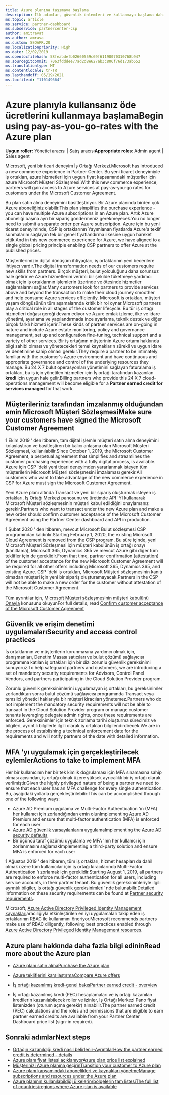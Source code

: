 ```yaml
---
title: Azure planına taşımaya başlama
description: İlk adımlar, güvenlik önlemleri ve kullanmaya başlama dahil olmak üzere, sizin ve müşterileriniz için Azure kullandırılan ödeme planını kullanma hakkında neleri öğrenmeniz gerekir?
ms.topic: article
ms.service: partner-dashboard
ms.subservice: partnercenter-csp
author: amitravat
ms.author: amrava
ms.custom: SEOAPR.20
ms.localizationpriority: High
ms.date: 12/02/2019
ms.openlocfilehash: 58feabdefb02660559c69f61190070310768b947
ms.sourcegitcommit: 7063fdddee77ad2d8e627ab3c806f76d173ab652
ms.translationtype: MT
ms.contentlocale: tr-TR
ms.lasthandoff: 05/19/2021
ms.locfileid: "110149664"
---
```

# <a name="begin-using-pay-as-you-go-rates-with-the-azure-plan"></a><span data-ttu-id="111b3-103">Azure planıyla kullansanız öde ücretlerini kullanmaya başlama</span><span class="sxs-lookup"><span data-stu-id="111b3-103">Begin using pay-as-you-go-rates with the Azure plan</span></span>

<span data-ttu-id="111b3-104">**Uygun roller:** Yönetici aracısı | Satış aracısı</span><span class="sxs-lookup"><span data-stu-id="111b3-104">**Appropriate roles**: Admin agent | Sales agent</span></span>


<span data-ttu-id="111b3-105">Microsoft, yeni bir ticari deneyim İş Ortağı Merkezi.</span><span class="sxs-lookup"><span data-stu-id="111b3-105">Microsoft has introduced a new commerce experience in Partner Center.</span></span>  <span data-ttu-id="111b3-106">Bu yeni ticaret deneyimiyle iş ortakları, azure hizmetleri için uygun fiyat kapsamındaki müşteriler için azure Microsoft Müşteri Sözleşmesi.</span><span class="sxs-lookup"><span data-stu-id="111b3-106">With this new commerce experience, partners will gain access to Azure services at pay-as-you-go rates for customers under the Microsoft Customer Agreement.</span></span>

<span data-ttu-id="111b3-107">Bu plan satın alma deneyimini basitleştiriyor. Bir Azure planında birden çok Azure aboneliğiniz olabilir.</span><span class="sxs-lookup"><span data-stu-id="111b3-107">This plan simplifies the purchase experience - you can have multiple Azure subscriptions in an Azure plan.</span></span> <span data-ttu-id="111b3-108">Artık Azure aboneliği başına ayrı bir sipariş göndermeniz gerekmeyecek.</span><span class="sxs-lookup"><span data-stu-id="111b3-108">You no longer need to submit a separate order per Azure subscription.</span></span> <span data-ttu-id="111b3-109">Azure için bu yeni ticaret deneyiminde, CSP iş ortaklarının Yayımlanan fiyatlarda Azure'a teklif sunmalarını sağlayan tek bir genel fiyatlandırma ilkesine uygun hareket ettik.</span><span class="sxs-lookup"><span data-stu-id="111b3-109">And in this new commerce experience for Azure, we have aligned to a single global pricing principle enabling CSP partners to offer Azure at the published prices.</span></span>

<span data-ttu-id="111b3-110">Müşterilerimizin dijital dönüşüm ihtiyaçları, iş ortaklarının yeni becerilere ihtiyacı vardır.</span><span class="sxs-lookup"><span data-stu-id="111b3-110">The digital transformation needs of our customers require new skills from partners.</span></span> <span data-ttu-id="111b3-111">Birçok müşteri, bulut yolculuğunu daha sorunsuz hale getirir ve Azure hizmetlerini verimli bir şekilde tüketmeye yardımcı olmak için iş ortaklarının işlemlerin üzerinde ve ötesinde hizmetler sağlamalarını sağlar.</span><span class="sxs-lookup"><span data-stu-id="111b3-111">Many customers look for partners to provide services above and beyond the transaction to make their cloud journey smoother and help consume Azure services efficiently.</span></span> <span data-ttu-id="111b3-112">Microsoft iş ortakları, müşteri yaşam döngüsünün tüm aşamalarında kritik bir rol oynar.</span><span class="sxs-lookup"><span data-stu-id="111b3-112">Microsoft partners play a critical role in all stages of the customer lifecycle.</span></span> <span data-ttu-id="111b3-113">Bu tür iş ortağı hizmetleri doğası gereği devam ediyor ve Azure emlak izleme, ilke ve idare yönetimi, ayarlama ve yapılandırmada ince ayarlama, teknik destek ve diğer birçok farklı hizmeti içerir.</span><span class="sxs-lookup"><span data-stu-id="111b3-113">These kinds of partner services are on-going in nature and include Azure estate monitoring, policy and governance management, set up and configuration fine-tuning, technical support and a variety of other services.</span></span> <span data-ttu-id="111b3-114">Bir iş ortağının müşterinin Azure ortamı hakkında bilgi sahibi olması ve yönetecekleri temel kaynakların sürekli ve uygun idare ve denetimine sahip olması gerekir.</span><span class="sxs-lookup"><span data-stu-id="111b3-114">They require a partner to be intimately familiar with the customer's Azure environment and have continuous and appropriate governance and control of the underlying resources they manage.</span></span> <span data-ttu-id="111b3-115">Bu 24 X 7 bulut operasyonları yönetimini sağlayan faturalama iş ortakları, bu iş için yönetilen hizmetler için İş ortağı tarafından kazanılan **kredi** için uygun hale gelir.</span><span class="sxs-lookup"><span data-stu-id="111b3-115">Billing partners who provide this 24 X 7 cloud-operations management will become eligible for a **Partner earned credit for services managed** for that work.</span></span>

## <a name="make-sure-your-customers-have-signed-the-microsoft-customer-agreement"></a><span data-ttu-id="111b3-116">Müşterileriniz tarafından imzalanmış olduğundan emin Microsoft Müşteri Sözleşmesi</span><span class="sxs-lookup"><span data-stu-id="111b3-116">Make sure your customers have signed the Microsoft Customer Agreement</span></span>

<span data-ttu-id="111b3-117">1 Ekim 2019 ' den itibaren, tam dijital işlemle müşteri satın alma deneyimini kolaylaştıran ve basitleştiren bir kalıcı anlaşma olan Microsoft Müşteri Sözleşmesi, kullanılabilir.</span><span class="sxs-lookup"><span data-stu-id="111b3-117">Since October 1, 2019, the Microsoft Customer Agreement, a perpetual agreement that simplifies and streamlines the customer purchasing experience with a fully digital process, is available.</span></span> <span data-ttu-id="111b3-118">Azure için CSP 'deki yeni ticari deneyimden yararlanmak isteyen tüm müşterilerin Microsoft Müşteri sözleşmesini imzalaması gerekir.</span><span class="sxs-lookup"><span data-stu-id="111b3-118">All customers who want to take advantage of the new commerce experience in CSP for Azure must sign the Microsoft Customer Agreement.</span></span>

<span data-ttu-id="111b3-119">Yeni Azure planı altında Transact ve yeni bir sipariş oluşturmak isteyen iş ortakları, Iş Ortağı Merkezi panosunu ve üretimde API 'YI kullanarak Microsoft Müşteri sözleşmesinin müşteri kabul edildiğini onaylamanız gerekir.</span><span class="sxs-lookup"><span data-stu-id="111b3-119">Partners who want to transact under the new Azure plan and make a new order should confirm customer acceptance of the Microsoft Customer Agreement using the Partner Center dashboard and API in production.</span></span>

<span data-ttu-id="111b3-120">1 Şubat 2020 ' den itibaren, mevcut Microsoft Bulut sözleşmesi CSP programından kaldırılır.</span><span class="sxs-lookup"><span data-stu-id="111b3-120">Starting February 1, 2020, the existing Microsoft Cloud Agreement is removed from the CSP program.</span></span> <span data-ttu-id="111b3-121">Bu süre içinde, yeni Microsoft Müşteri Sözleşmesi için müşteri kabulünün iş ortağı onayı (kanıtlama), Microsoft 365, Dynamics 365 ve mevcut Azure gibi diğer tüm teklifler için de gereklidir.</span><span class="sxs-lookup"><span data-stu-id="111b3-121">From that time, partner confirmation (attestation) of the customer acceptance for the new Microsoft Customer Agreement will be required for all other offers including Microsoft 365, Dynamics 365, and existing Azure.</span></span> <span data-ttu-id="111b3-122">CSP 'deki iş ortakları, Microsoft Müşteri sözleşmesinin kanıtı olmadan müşteri için yeni bir sipariş oluşturamayacak.</span><span class="sxs-lookup"><span data-stu-id="111b3-122">Partners in the CSP will not be able to make a new order for the customer without attestation of the Microsoft Customer Agreement.</span></span>

<span data-ttu-id="111b3-123">Tüm ayrıntılar için, [Microsoft Müşteri sözleşmesinin müşteri kabulünü Onayla](confirm-customer-agreement.md) konusunu okuyun</span><span class="sxs-lookup"><span data-stu-id="111b3-123">For full details, read [Confirm customer acceptance of the Microsoft Customer Agreement](confirm-customer-agreement.md)</span></span>

## <a name="security-and-access-control-practices"></a><span data-ttu-id="111b3-124">Güvenlik ve erişim denetimi uygulamaları</span><span class="sxs-lookup"><span data-stu-id="111b3-124">Security and access control practices</span></span>

<span data-ttu-id="111b3-125">İş ortaklarının ve müşterilerin korunmasına yardımcı olmak için, danışmanları, Denetim Masası satıcıları ve bulut çözümü sağlayıcısı programına katılan iş ortakları için bir dizi zorunlu güvenlik gereksinimi sunuyoruz.</span><span class="sxs-lookup"><span data-stu-id="111b3-125">To help safeguard partners and customers, we are introducing a set of mandatory security requirements for Advisors, Control Panel Vendors, and partners participating in the Cloud Solution Provider program.</span></span>

<span data-ttu-id="111b3-126">Zorunlu güvenlik gereksinimlerini uygulamayan iş ortakları, bu gereksinimler zorlandıktan sonra bulut çözümü sağlayıcısı programında Transact veya temsilci yönetici haklarıyla bir müşteri kiracıları yönetemez.</span><span class="sxs-lookup"><span data-stu-id="111b3-126">Partners who do not implement the mandatory security requirements will not be able to transact in the Cloud Solution Provider program or manage customer tenants leveraging delegate admin rights, once these requirements are enforced.</span></span> <span data-ttu-id="111b3-127">Gereksinimler için teknik zorlama tarihi oluşturma sürecimiz ve bilgileri, ayrıntılı bilgilerle ilgili olarak iş ortakları bilgilendirdirecek.</span><span class="sxs-lookup"><span data-stu-id="111b3-127">We are in the process of establishing a technical enforcement date for the requirements and will notify partners of the date with detailed information.</span></span>

## <a name="actions-to-take-to-implement-mfa"></a><span data-ttu-id="111b3-128">MFA 'yı uygulamak için gerçekleştirilecek eylemler</span><span class="sxs-lookup"><span data-stu-id="111b3-128">Actions to take to implement MFA</span></span>

<span data-ttu-id="111b3-129">Her bir kullanıcının her bir tek kimlik doğrulaması için MFA sınamasına sahip olması açısından, iş ortağı olmak üzere yüksek ayrıcalıklı bir iş ortağı olarak verilmiştir.</span><span class="sxs-lookup"><span data-stu-id="111b3-129">Given the highly privileged nature of being a partner we need to ensure that each user has an MFA challenge for every single authentication.</span></span> <span data-ttu-id="111b3-130">Bu, aşağıdaki yollarla gerçekleştirilebilir:</span><span class="sxs-lookup"><span data-stu-id="111b3-130">This can be accomplished through one of the following ways:</span></span>

- <span data-ttu-id="111b3-131">Azure AD Premium uygulama ve Multi-Factor Authentication 'ın (MFA) her kullanıcı için zorlandığından emin olun</span><span class="sxs-lookup"><span data-stu-id="111b3-131">Implementing Azure AD Premium and ensure that multi-factor authentication (MFA) is enforced for each user</span></span>
- <span data-ttu-id="111b3-132">[Azure AD güvenlik varsayılanlarını](/azure/active-directory/conditional-access/concept-conditional-access-security-defaults) uygulama</span><span class="sxs-lookup"><span data-stu-id="111b3-132">Implementing the [Azure AD security defaults](/azure/active-directory/conditional-access/concept-conditional-access-security-defaults)</span></span>
- <span data-ttu-id="111b3-133">Bir üçüncü taraf çözümü uygulama ve MFA 'nın her kullanıcı için zorlanmasını sağlamak</span><span class="sxs-lookup"><span data-stu-id="111b3-133">Implementing a third-party solution and ensure MFA is enforced for each user</span></span>

<span data-ttu-id="111b3-134">1 Ağustos 2019 ' den itibaren, tüm iş ortakları, hizmet hesapları da dahil olmak üzere tüm kullanıcılar için iş ortağı kiracılarında Multi-Factor Authentication 'ı zorlamak için gereklidir.</span><span class="sxs-lookup"><span data-stu-id="111b3-134">Starting August 1, 2019, all partners are required to enforce multi-factor authentication for all users, including service accounts, in their partner tenant.</span></span> <span data-ttu-id="111b3-135">Bu güvenlik gereksinimleriyle ilgili ayrıntılı bilgiler, [Iş ortağı güvenlik gereksinimleri](partner-security-requirements.md)' nde bulunabilir.</span><span class="sxs-lookup"><span data-stu-id="111b3-135">Detailed information on these security requirements can be found at [Partner security requirements](partner-security-requirements.md).</span></span>

<span data-ttu-id="111b3-136">Microsoft, [Azure Active Directory Privileged Identity Management kaynakları](/azure/active-directory/privileged-identity-management/pim-configure)aracılığıyla etkinleştirilen en iyi uygulamaları takip eden iş ortaklarının RBAC ile kullanımını öneriyor.</span><span class="sxs-lookup"><span data-stu-id="111b3-136">Microsoft recommends partners make use of RBAC diligently, following best practices enabled through [Azure Active Directory Privileged Identity Management resources](/azure/active-directory/privileged-identity-management/pim-configure).</span></span>

## <a name="read-more-about-the-azure-plan"></a><span data-ttu-id="111b3-137">Azure planı hakkında daha fazla bilgi edinin</span><span class="sxs-lookup"><span data-stu-id="111b3-137">Read more about the Azure plan</span></span>

- [<span data-ttu-id="111b3-138">Azure planı satın alma</span><span class="sxs-lookup"><span data-stu-id="111b3-138">Purchase the Azure plan</span></span>](purchase-azure-plan.md)

- [<span data-ttu-id="111b3-139">Azure tekliflerini karşılaştırma</span><span class="sxs-lookup"><span data-stu-id="111b3-139">Compare Azure offers</span></span>](compare-azure-offers.md)

- [<span data-ttu-id="111b3-140">İş ortağı kazanılmış kredi-genel bakış</span><span class="sxs-lookup"><span data-stu-id="111b3-140">Partner earned credit - overview</span></span>](partner-earned-credit.md)

- <span data-ttu-id="111b3-141">İş ortağı kazanılmış kredi (PEC) hesaplamaları ve iş ortağı kazanılan kredilerin kazanılabilecek roller ve izinler, Iş Ortağı Merkezi Pano fiyat listenizden (oturum açma gerekir) alınabilir.</span><span class="sxs-lookup"><span data-stu-id="111b3-141">The partner earned credit (PEC) calculations and the roles and permissions that are eligible to earn partner earned credits are available from your Partner Center Dashboard price list (sign-in required).</span></span>

## <a name="next-steps"></a><span data-ttu-id="111b3-142">Sonraki adımlar</span><span class="sxs-lookup"><span data-stu-id="111b3-142">Next steps</span></span> 

- [<span data-ttu-id="111b3-143">Ortağın kazanıldığı kredi nasıl belirlenir-Ayrıntılar</span><span class="sxs-lookup"><span data-stu-id="111b3-143">How the partner earned credit is determined - details</span></span>](partner-earned-credit-explanation.md)
- [<span data-ttu-id="111b3-144">Azure planı fiyat listesi açıklanıyor</span><span class="sxs-lookup"><span data-stu-id="111b3-144">Azure plan price list explained</span></span>](azure-plan-price-list.md)
- [<span data-ttu-id="111b3-145">Müşterinizi Azure planına geçirin</span><span class="sxs-lookup"><span data-stu-id="111b3-145">Transition your customer to Azure plan</span></span>](azure-plan-transition.md)
- [<span data-ttu-id="111b3-146">Azure planı kapsamındaki abonelikleri ve kaynakları yönetme</span><span class="sxs-lookup"><span data-stu-id="111b3-146">Manage subscriptions and resources under the Azure plan</span></span>](azure-plan-manage.md)
- [<span data-ttu-id="111b3-147">Azure planının kullanılabildiği ülkelerin/bölgelerin tam listesi</span><span class="sxs-lookup"><span data-stu-id="111b3-147">The full list of countries/regions where Azure plan is available</span></span>](https://query.prod.cms.rt.microsoft.com/cms/api/am/binary/RE3QN0x)